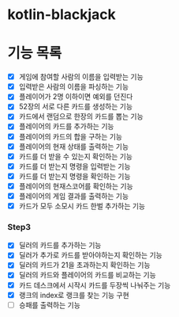 # kotlin-blackjack

# 기능 목록
- [x] 게임에 참여할 사람의 이름을 입력받는 기능
- [x] 입력받은 사람의 이름을 파싱하는 기능
- [x] 플레이어가 2명 이하이면 예외를 던진다
- [x] 52장의 서로 다른 카드를 생성하는 기능 
- [x] 카드에서 랜덤으로 한장의 카드를 뽑는 기능
- [x] 플레이어의 카드를 추가하는 기능
- [x] 플레이어의 카드의 합을 구하는 기능
- [x] 플레이어의 현재 상태를 출력하는 기능
- [x] 카드를 더 받을 수 있는지 확인하는 기능
- [x] 카드를 더 받는지 명령을 입력받는 기능
- [x] 카드를 더 받는지 명령을 확인하는 기능
- [x] 플레이어의 현재스코어를 확인하는 기능
- [x] 플레이어의 게임 결과를 출력하는 기능
- [x] 카드가 모두 소모시 카드 한벌 추가하는 기능

### Step3

- [x] 딜러의 카드를 추가하는 기능
- [x] 딜러가 추가로 카드를 받아야하는지 확인하는 기능
- [x] 딜러의 카드가 21을 초과하는지 확인하는 기능
- [x] 딜러의 카드와 플레이어의 카드를 비교하는 기능
- [x] 카드 데스크에서 시작시 카드를 두장씩 나눠주는 기능
- [x] 랭크의 index로 랭크를 찾는 기능 구현
- [ ] 승패를 출력하는 기능 
